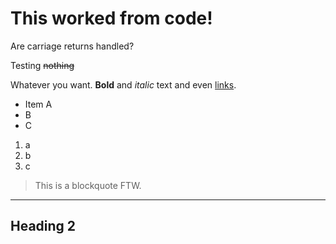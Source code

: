 # This worked from code!
Are carriage returns handled?

Testing ~~nothing~~

Whatever you want. **Bold** and _italic_ text and even [links](http://google.com).

- Item A
- B
- C

1. a
2. b
3. c

> This is a blockquote
> FTW.

---

## Heading 2

